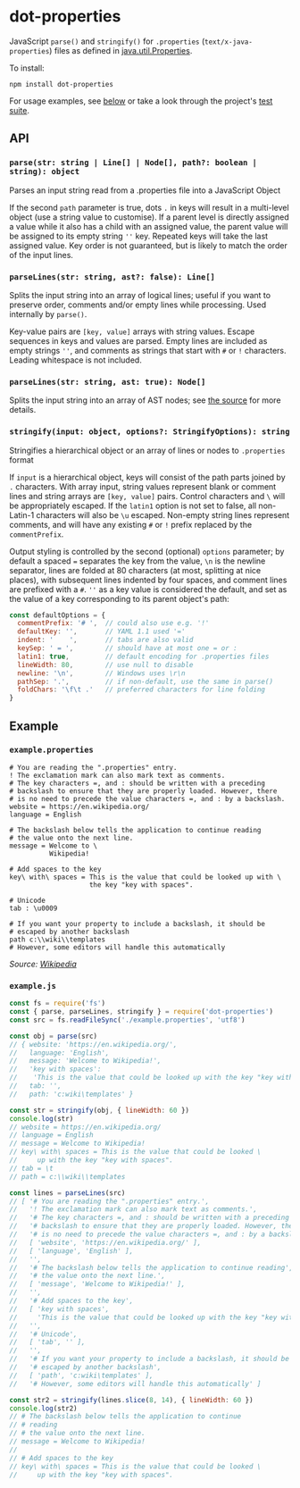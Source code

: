 # dot-properties

JavaScript `parse()` and `stringify()` for `.properties` (`text/x-java-properties`) files as defined in [java.util.Properties](https://docs.oracle.com/javase/9/docs/api/java/util/Properties.html#load-java.io.Reader-).

To install:

```
npm install dot-properties
```

For usage examples, see [below](#example) or take a look through the project's [test suite](tests/).

## API

### `parse(str: string | Line[] | Node[], path?: boolean | string): object`

Parses an input string read from a .properties file into a JavaScript Object

If the second `path` parameter is true, dots `.` in keys will result in a multi-level object (use a string value to customise). If a parent level is directly assigned a value while it also has a child with an assigned value, the parent value will be assigned to its empty string `''` key. Repeated keys will take the last assigned value. Key order is not guaranteed, but is likely to match the order of the input lines.

### `parseLines(str: string, ast?: false): Line[]`

Splits the input string into an array of logical lines; useful if you want to preserve order, comments and/or empty lines while processing. Used internally by `parse()`.

Key-value pairs are `[key, value]` arrays with string values. Escape sequences in keys and values are parsed. Empty lines are included as empty strings `''`, and comments as strings that start with `#` or `!` characters. Leading whitespace is not included.

### `parseLines(str: string, ast: true): Node[]`

Splits the input string into an array of AST nodes; see [the source](./lib/ast.js) for more details.

### `stringify(input: object, options?: StringifyOptions): string`

Stringifies a hierarchical object or an array of lines or nodes to `.properties` format

If `input` is a hierarchical object, keys will consist of the path parts joined by `.` characters. With array input, string values represent blank or comment lines and string arrays are `[key, value]` pairs. Control characters and `\` will be appropriately escaped. If the `latin1` option is not set to false, all non-Latin-1 characters will also be `\u` escaped. Non-empty string lines represent comments, and will have any existing `#` or `!` prefix replaced by the `commentPrefix`.

Output styling is controlled by the second (optional) `options` parameter; by default a spaced `=` separates the key from the value, `\n` is the newline separator, lines are folded at 80 characters (at most, splitting at nice places), with subsequent lines indented by four spaces, and comment lines are prefixed with a `#`. `''` as a key value is considered the default, and set as the value of a key corresponding to its parent object's path:

<!-- prettier-ignore -->
```js
const defaultOptions = {
  commentPrefix: '# ',  // could also use e.g. '!'
  defaultKey: '',       // YAML 1.1 used '='
  indent: '    ',       // tabs are also valid
  keySep: ' = ',        // should have at most one = or :
  latin1: true,         // default encoding for .properties files
  lineWidth: 80,        // use null to disable
  newline: '\n',        // Windows uses \r\n
  pathSep: '.',         // if non-default, use the same in parse()
  foldChars: '\f\t .'   // preferred characters for line folding
}
```

## Example

### `example.properties`

```
# You are reading the ".properties" entry.
! The exclamation mark can also mark text as comments.
# The key characters =, and : should be written with a preceding
# backslash to ensure that they are properly loaded. However, there
# is no need to precede the value characters =, and : by a backslash.
website = https://en.wikipedia.org/
language = English

# The backslash below tells the application to continue reading
# the value onto the next line.
message = Welcome to \
          Wikipedia!

# Add spaces to the key
key\ with\ spaces = This is the value that could be looked up with \
                    the key "key with spaces".

# Unicode
tab : \u0009

# If you want your property to include a backslash, it should be
# escaped by another backslash
path c:\\wiki\\templates
# However, some editors will handle this automatically
```

_Source: [Wikipedia](https://en.wikipedia.org/wiki/.properties)_

### `example.js`

```js
const fs = require('fs')
const { parse, parseLines, stringify } = require('dot-properties')
const src = fs.readFileSync('./example.properties', 'utf8')

const obj = parse(src)
// { website: 'https://en.wikipedia.org/',
//   language: 'English',
//   message: 'Welcome to Wikipedia!',
//   'key with spaces':
//    'This is the value that could be looked up with the key "key with spaces".',
//   tab: '',
//   path: 'c:wiki\templates' }

const str = stringify(obj, { lineWidth: 60 })
console.log(str)
// website = https://en.wikipedia.org/
// language = English
// message = Welcome to Wikipedia!
// key\ with\ spaces = This is the value that could be looked \
//     up with the key "key with spaces".
// tab = \t
// path = c:\\wiki\\templates

const lines = parseLines(src)
// [ '# You are reading the ".properties" entry.',
//   '! The exclamation mark can also mark text as comments.',
//   '# The key characters =, and : should be written with a preceding',
//   '# backslash to ensure that they are properly loaded. However, there',
//   '# is no need to precede the value characters =, and : by a backslash.',
//   [ 'website', 'https://en.wikipedia.org/' ],
//   [ 'language', 'English' ],
//   '',
//   '# The backslash below tells the application to continue reading',
//   '# the value onto the next line.',
//   [ 'message', 'Welcome to Wikipedia!' ],
//   '',
//   '# Add spaces to the key',
//   [ 'key with spaces',
//     'This is the value that could be looked up with the key "key with spaces".' ],
//   '',
//   '# Unicode',
//   [ 'tab', '' ],
//   '',
//   '# If you want your property to include a backslash, it should be',
//   '# escaped by another backslash',
//   [ 'path', 'c:wiki\templates' ],
//   '# However, some editors will handle this automatically' ]

const str2 = stringify(lines.slice(8, 14), { lineWidth: 60 })
console.log(str2)
// # The backslash below tells the application to continue
// # reading
// # the value onto the next line.
// message = Welcome to Wikipedia!
//
// # Add spaces to the key
// key\ with\ spaces = This is the value that could be looked \
//     up with the key "key with spaces".
```
